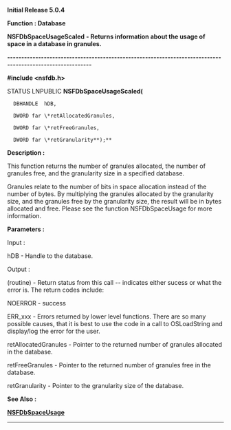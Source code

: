 




<!--
 /\* Font Definitions \*/
 @font-face
 {font-family:Helv;
 panose-1:2 11 6 4 2 2 2 3 2 4;}
@font-face
 {font-family:"Cambria Math";
 panose-1:2 4 5 3 5 4 6 3 2 4;}
 /\* Style Definitions \*/
 p.MsoNormal, li.MsoNormal, div.MsoNormal
 {margin-top:0cm;
 margin-right:0cm;
 margin-bottom:8.0pt;
 margin-left:0cm;
 line-height:107%;
 font-size:11.0pt;
 font-family:"Calibri",sans-serif;}
.MsoChpDefault
 {font-size:11.0pt;}
.MsoPapDefault
 {margin-bottom:8.0pt;
 line-height:107%;}
 /\* Page Definitions \*/
 @page WordSection1
 {size:612.0pt 792.0pt;
 margin:72.0pt 72.0pt 72.0pt 72.0pt;}
div.WordSection1
 {page:WordSection1;}
-->




**Initial Release 5.0.4**



**Function : Database**



**NSFDbSpaceUsageScaled** **- Returns
information about the usage of space in a database in granules.**


**----------------------------------------------------------------------------------------------------------**



**#include <nsfdb.h>**



STATUS
LNPUBLIC **NSFDbSpaceUsageScaled(**  

      DBHANDLE  hDB,  

      DWORD far \*retAllocatedGranules,  

      DWORD far \*retFreeGranules,  

      DWORD far \*retGranularity**);**



**Description :**



This
function returns the number of granules allocated, the number of granules free,
and the granularity size in a specified database.


Granules
relate to the number of bits in space allocation instead of the number of
bytes.  By multiplying the granules allocated by the granularity size, and the
granules free by the granularity size, the result will be in bytes allocated
and free.  Please see the function NSFDbSpaceUsage for more information.


 


**Parameters :**



Input :  

hDB  -  Handle to the database.  

  




Output :  

(routine)  -  Return status from this call -- indicates either sucess or what
the error is. The return codes include:  

  

NOERROR - success  

  

ERR\_xxx - Errors returned by lower level functions.  There are so many possible
causes, that  it is best to use the code in a call to OSLoadString and
display/log the error for the user.  

  

  

retAllocatedGranules  -  Pointer to the returned number of granules allocated
in the database.  

  

retFreeGranules  -  Pointer to the returned number of granules free in the
database.  

  

retGranularity  -  Pointer to the granularity size of the database.  

  




 **See Also :**


**[NSFDbSpaceUsage](NSFDbSpaceUsage.md)**



----------------------------------------------------------------------------------------------------------


 





